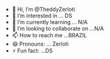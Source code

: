 - 👋 Hi, I’m @TheddyZerloti
- 👀 I’m interested in ... DS
- 🌱 I’m currently learning ... N/A
- 💞️ I’m looking to collaborate on ...N/A
- 📫 How to reach me ...BRAZIL
- 😄 Pronouns: ... Zerloti  
- ⚡ Fun fact: ...DS

<!---
TheddyZerloti/TheddyZerloti is a ✨ special ✨ repository because its `README.md` (this file) appears on your GitHub profile.
You can click the Preview link to take a look at your changes.
--->
